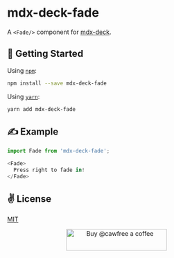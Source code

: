 # mdx-deck-fade
A `<Fade/>` component for [mdx-deck](https://github.com/jxnblk/mdx-deck).

## 🚀 Getting Started

Using [`npm`]():

```sh
npm install --save mdx-deck-fade
```

Using [`yarn`]():

```sh
yarn add mdx-deck-fade
```

## ✍️ Example

```javascript
import Fade from 'mdx-deck-fade';

<Fade>
  Press right to fade in!
</Fade>

```

## ✌️ License
[MIT](https://opensource.org/licenses/MIT)

<p align="center">
  <a href="https://www.buymeacoffee.com/cawfree">
    <img src="https://cdn.buymeacoffee.com/buttons/default-orange.png" alt="Buy @cawfree a coffee" width="232" height="50" />
  </a>
</p>
